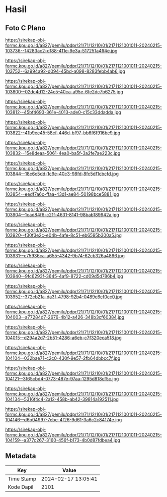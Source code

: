 # Hasil

## Foto C Plano

https://sirekap-obj-formc.kpu.go.id/a827/pemilu/pdpr/21/71/12/10/01/2171121001011-20240215-103736--14283ac2-df88-411e-9e3a-517251a4ff4e.jpg

https://sirekap-obj-formc.kpu.go.id/a827/pemilu/pdpr/21/71/12/10/01/2171121001011-20240215-103752--6a994a92-d094-45bd-a098-8283febb4ab6.jpg

https://sirekap-obj-formc.kpu.go.id/a827/pemilu/pdpr/21/71/12/10/01/2171121001011-20240215-103800--02dc4d12-24c5-40ca-a95e-6fe2dc7b6275.jpg

https://sirekap-obj-formc.kpu.go.id/a827/pemilu/pdpr/21/71/12/10/01/2171121001011-20240215-103812--45bf4693-361e-4013-ade0-c15c33ddadda.jpg

https://sirekap-obj-formc.kpu.go.id/a827/pemilu/pdpr/21/71/12/10/01/2171121001011-20240215-103822--41b9ec45-58cf-446d-bf97-bb6f6f916be9.jpg

https://sirekap-obj-formc.kpu.go.id/a827/pemilu/pdpr/21/71/12/10/01/2171121001011-20240215-103832--15e8deaa-5061-4ea0-ba5f-3a2fe7ae223c.jpg

https://sirekap-obj-formc.kpu.go.id/a827/pemilu/pdpr/21/71/12/10/01/2171121001011-20240215-103844--18c6c5dd-1c9e-40c3-98fd-8fc5df1cbcfd.jpg

https://sirekap-obj-formc.kpu.go.id/a827/pemilu/pdpr/21/71/12/10/01/2171121001011-20240215-103854--eedf7a6c-ffaa-43d1-ae84-50198bce5881.jpg

https://sirekap-obj-formc.kpu.go.id/a827/pemilu/pdpr/21/71/12/10/01/2171121001011-20240215-103904--1cad84f6-c21f-4631-8141-98bab189942a.jpg

https://sirekap-obj-formc.kpu.go.id/a827/pemilu/pdpr/21/71/12/10/01/2171121001011-20240215-103920--f30f3e2c-e04b-4afe-8c51-eb6595b300a5.jpg

https://sirekap-obj-formc.kpu.go.id/a827/pemilu/pdpr/21/71/12/10/01/2171121001011-20240215-103931--c75936ca-a655-4342-9b74-62cb326a4866.jpg

https://sirekap-obj-formc.kpu.go.id/a827/pemilu/pdpr/21/71/12/10/01/2171121001011-20240215-103940--9fc6293f-3645-4af9-8722-cd09d5d786b4.jpg

https://sirekap-obj-formc.kpu.go.id/a827/pemilu/pdpr/21/71/12/10/01/2171121001011-20240215-103952--372cb21a-da3f-4798-92b4-0489c6cf0cc0.jpg

https://sirekap-obj-formc.kpu.go.id/a827/pemilu/pdpr/21/71/12/10/01/2171121001011-20240215-104003--a77284d7-2676-4b12-a426-348b3cf60384.jpg

https://sirekap-obj-formc.kpu.go.id/a827/pemilu/pdpr/21/71/12/10/01/2171121001011-20240215-104015--d294a2d7-2b51-4286-a6eb-c7f320eca518.jpg

https://sirekap-obj-formc.kpu.go.id/a827/pemilu/pdpr/21/71/12/10/01/2171121001011-20240215-104104--032bae71-c2c0-430f-9e57-2fb64dbbcc7f.jpg

https://sirekap-obj-formc.kpu.go.id/a827/pemilu/pdpr/21/71/12/10/01/2171121001011-20240215-104121--3f65cbd4-0773-487e-97aa-1295d818cf5c.jpg

https://sirekap-obj-formc.kpu.go.id/a827/pemilu/pdpr/21/71/12/10/01/2171121001011-20240215-104134--5316f4c4-2a12-458b-ab42-39814a192511.jpg

https://sirekap-obj-formc.kpu.go.id/a827/pemilu/pdpr/21/71/12/10/01/2171121001011-20240215-104146--d6b04997-7ebe-4f26-9d61-3a6c2c84174e.jpg

https://sirekap-obj-formc.kpu.go.id/a827/pemilu/pdpr/21/71/12/10/01/2171121001011-20240215-104159--a377c267-3160-456f-b173-4b0d87fdbea4.jpg


## Metadata

| Key        | Value               |
| ---------- | ------------------- |
| Time Stamp | 2024-02-17 13:05:41 |
| Kode Dapil | 2101                |



